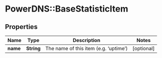 # PowerDNS::BaseStatisticItem

## Properties
Name | Type | Description | Notes
------------ | ------------- | ------------- | -------------
**name** | **String** | The name of this item (e.g. ‘uptime’) | [optional] 


